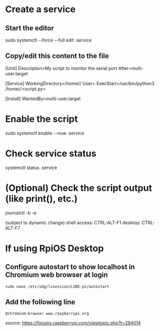 # Create a service

## Start the editor
sudo systemctl --force --full edit <myscript>.service

## Copy/edit this content to the file
[Unit]
Description=My script to monitor the serial port
After=multi-user.target

[Service]
WorkingDirectory=/home/<user>/
User=<user>
ExecStart=/usr/bin/python3 /home/<user>/<script.py>

[Install]
WantedBy=multi-user.target

# Enable the script
sudo systemctl enable --now <myscript>.service

# Check service status
systemctl status <myscript>.service

# (Optional) Check the script output (like print(), etc.)
journalctl -b -e

(subject to dynamic change)
shell access: CTRL-ALT-F1
desktop: CTRL-ALT-F7

# If using RpiOS Desktop
## Configure autostart to show localhost in Chromium web browser at login
`sudo nano /etc/xdg/lxsession/LXDE-pi/autostart`

## Add the following line
`@chromium-browser www.raspberrypi.org`

source: https://forums.raspberrypi.com/viewtopic.php?t=294014
